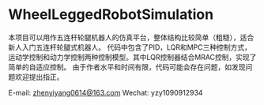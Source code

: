 # WheelLeggedRobotSimulation
 本项目可以用作五连杆轮腿机器人的仿真平台，整体结构比较简单（粗糙），适合新人入门五连杆轮腿式机器人。
 代码中包含了PID，LQR和MPC三种控制方式，运动学控制和动力学控制两种控制模型。其中LQR控制器结合MRAC控制，实现了简单的自适应控制。
 由于作者水平和时间有限，代码可能会存在问题，如发现问题欢迎提出指正。

 E-mail: zhenyiyang0614@163.com
 Wechat: yzy1090912934
